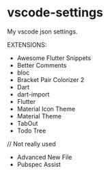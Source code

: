 # vscode-settings
My vscode json settings.


EXTENSIONS:
- Awesome Flutter Snippets
- Better Comments
- bloc
- Bracket Pair Colorizer 2
- Dart
- dart-import
- Flutter
- Material Icon Theme
- Material Theme
- TabOut
- Todo Tree

// Not really used
- Advanced New File
- Pubspec Assist

